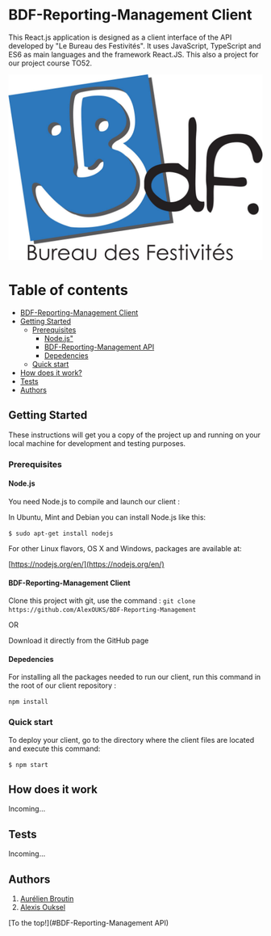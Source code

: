 # BDF-Reporting-Management Client

This React.js application is designed as a client interface of the API developed by "Le Bureau des Festivités". It uses JavaScript, TypeScript and ES6 as main languages and the framework React.JS. This also a project for our project course TO52.

![alt text](https://github.com/AlexOUKS/BDF-Reporting-Management/blob/master/front/src/img/bdf.jpg)


Table of contents
=================
<!--ts-->
* [BDF-Reporting-Management Client](#BDF-Client)
* [Getting Started](#getting-started)
    * [Prerequisites](#prerequisites)
        * [Node.js"](#nodejs)
        * [BDF-Reporting-Management API](#bdf-reporting-management)
        * [Depedencies](#django)
    * [Quick start](#quick-start)
* [How does it work?](#how-does-it-work)
* [Tests](#tests)
* [Authors](#authors)
<!--te-->

## Getting Started
These instructions will get you a copy of the project up and running on your local machine for development and testing purposes.

### Prerequisites

#### Node.js

You need Node.js to compile and launch our client :

In Ubuntu, Mint and Debian you can install Node.js like this:

`$ sudo apt-get install nodejs`

For other Linux flavors, OS X and Windows, packages are available at:

[https://nodejs.org/en/](https://nodejs.org/en/)


#### BDF-Reporting-Management Client

Clone this project with git, use the command : `git clone https://github.com/AlexOUKS/BDF-Reporting-Management`

OR

Download it directly from the GitHub page


#### Depedencies

For installing all the packages needed to run our client, run this command in the root of our client repository :

```npm install```


### Quick start

To deploy your client, go to the directory where the client files are located and execute this command:

`
$ npm start
`

## How does it work

Incoming...

## Tests

Incoming...


## Authors

1. [Aurélien Broutin](https://github.com/AurelienBroutin)
2. [Alexis Ouksel](https://github.com/AlexOUKS)

[To the top!](#BDF-Reporting-Management API)
